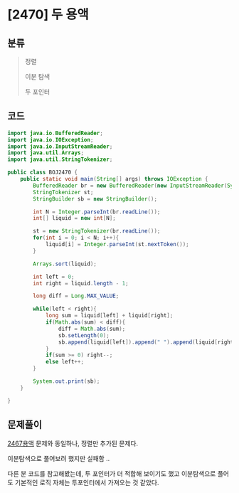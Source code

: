 # [2470] 두 용액

## 분류
> 정렬
> 
> 이분 탐색
>
> 두 포인터

## 코드
```java
import java.io.BufferedReader;
import java.io.IOException;
import java.io.InputStreamReader;
import java.util.Arrays;
import java.util.StringTokenizer;

public class BOJ2470 {
    public static void main(String[] args) throws IOException {
        BufferedReader br = new BufferedReader(new InputStreamReader(System.in));
        StringTokenizer st;
        StringBuilder sb = new StringBuilder();

        int N = Integer.parseInt(br.readLine());
        int[] liquid = new int[N];

        st = new StringTokenizer(br.readLine());
        for(int i = 0; i < N; i++){
            liquid[i] = Integer.parseInt(st.nextToken());
        }

        Arrays.sort(liquid);

        int left = 0;
        int right = liquid.length - 1;

        long diff = Long.MAX_VALUE;

        while(left < right){
            long sum = liquid[left] + liquid[right];
            if(Math.abs(sum) < diff){
                diff = Math.abs(sum);
                sb.setLength(0);
                sb.append(liquid[left]).append(" ").append(liquid[right]);
            }
            if(sum >= 0) right--;
            else left++;
        }

        System.out.print(sb);
    }

}
```

## 문제풀이

[2467용액](https://github.com/narinn-star/Algorithm_JAVA/tree/master/BOJ2467%20%EC%9A%A9%EC%95%A1)
문제와 동일하나, 정렬만 추가된 문제다.

이분탐색으로 풀어보려 했지만 실패함 .. 

다른 분 코드를 참고해봤는데, 투 포인터가 더 적합해 보이기도 했고 이분탐색으로 풀어도 기본적인 로직 자체는 투포인터에서 가져오는 것 같았다. 
